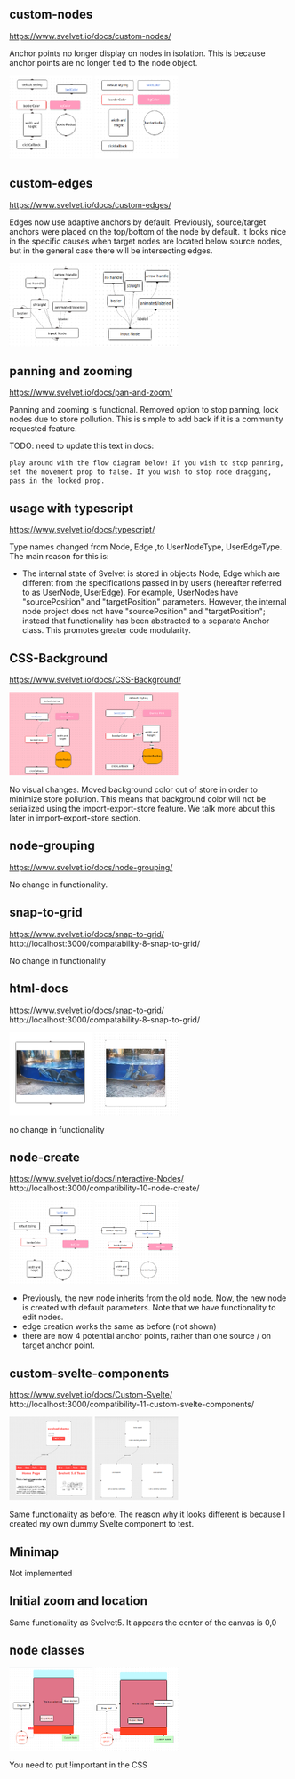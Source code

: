 ## custom-nodes

https://www.svelvet.io/docs/custom-nodes/

Anchor points no longer display on nodes in isolation. This is because anchor points are no longer tied to the node object.

<img src="./images/custom-nodes-before.png" width="150" height="150">
<img src="./images/custom-nodes-after.png" width="150" height="150">

## custom-edges

https://www.svelvet.io/docs/custom-edges/

Edges now use adaptive anchors by default. Previously, source/target anchors were placed on the top/bottom of the node by default. It looks nice in the specific causes when target nodes are located below source nodes, but in the general case there will be intersecting edges.

<img src="./images/custom-edges-before.png" width="150" height="150">
<img src="./images/custom-edges-after.png" width="150" height="150">

## panning and zooming

https://www.svelvet.io/docs/pan-and-zoom/

Panning and zooming is functional. Removed option to stop panning, lock nodes due to store pollution. This is simple to add back if it is a community requested feature.

TODO: need to update this text in docs:

```
play around with the flow diagram below! If you wish to stop panning, set the movement prop to false. If you wish to stop node dragging, pass in the locked prop.
```

## usage with typescript

https://www.svelvet.io/docs/typescript/

Type names changed from Node, Edge ,to UserNodeType, UserEdgeType. The main reason for this is:

- The internal state of Svelvet is stored in objects Node, Edge which are different from the specifications passed in by users (hereafter referred to as UserNode, UserEdge). For example, UserNodes have "sourcePosition" and "targetPosition" parameters. However, the internal node project does not have "sourcePosition" and "targetPosition"; instead that functionality has been abstracted to a separate Anchor class. This promotes greater code modularity.

## CSS-Background

https://www.svelvet.io/docs/CSS-Background/

<img src="./images/css-background-before.png" width="150" height="150">
<img src="./images/css-background-after.png" width="150" height="150">

No visual changes. Moved background color out of store in order to minimize store pollution. This means that background color will not be serialized using the import-export-store feature. We talk more about this later in import-export-store section.

## node-grouping

https://www.svelvet.io/docs/node-grouping/

No change in functionality.

## snap-to-grid

https://www.svelvet.io/docs/snap-to-grid/
http://localhost:3000/compatability-8-snap-to-grid/

No change in functionality

## html-docs

https://www.svelvet.io/docs/snap-to-grid/
http://localhost:3000/compatability-8-snap-to-grid/

<img src="./images/html-docs-before.png" width="150" height="150">
<img src="./images/html-docs-after.png" width="150" height="150">

no change in functionality

## node-create

https://www.svelvet.io/docs/Interactive-Nodes/
http://localhost:3000/compatibility-10-node-create/

<img src="./images/node-create-before.png" width="150" height="150">
<img src="./images/node-create-after.png" width="150" height="150">

- Previously, the new node inherits from the old node. Now, the new node is created with default parameters. Note that we have functionality to edit nodes.
- edge creation works the same as before (not shown)
- there are now 4 potential anchor points, rather than one source / on target anchor point.

## custom-svelte-components

https://www.svelvet.io/docs/Custom-Svelte/
http://localhost:3000/compatibility-11-custom-svelte-components/

<img src="./images/custom-svelte-components-before.png" width="150" height="150">
<img src="./images/custom-svelte-components-after.png" width="150" height="150">

Same functionality as before. The reason why it looks different is because I created my own dummy Svelte component to test.

## Minimap

Not implemented

## Initial zoom and location

Same functionality as Svelvet5. It appears the center of the canvas is 0,0

## node classes

<img src="./images/node-classes-before.png" width="150" height="150">
<img src="./images/node-classes-after.png" width="150" height="150">

You need to put !important in the CSS

##
